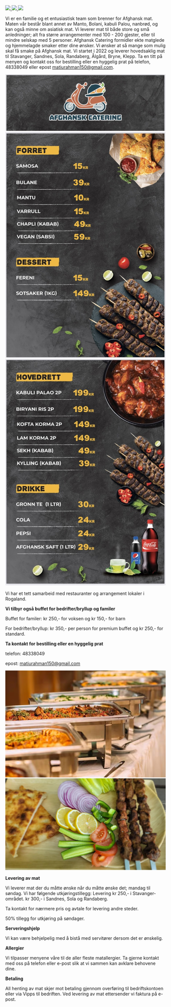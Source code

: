 <a href="https://www.facebook.com/afghanskcateringstavanger/" target="_blank" >
  <img src="https://img.shields.io/badge/Facebook-1877F2?style=for-the-badge&logo=facebook&logoColor=white" />
</a>
<a href="https://www.instagram.com/afghansk_catering/" target="_blank" >
  <img src="https://img.shields.io/badge/Instagram-E4405F?style=for-the-badge&logo=instagram&logoColor=white" />
</a>
<a href="https://www.tiktok.com/@afghanscatering/" target="_blank" >
  <img src="https://img.shields.io/badge/TikTok-%23000000.svg?style=for-the-badge&logo=TikTok&logoColor=white" />
</a>

Vi er en familie og et entusiastisk team som brenner for Afghansk mat. Maten vår består blant annet av Manto, Bolani, kabuli Palou, nanbrød, og kan også minne om asiatisk mat. Vi leverer mat til både store og små anledninger; alt fra større arrangementer med 100 - 200 gjester, eller til mindre selskap med 5 personer. Afghansk Catering formidler ekte matglede og hjemmelagde smaker etter dine ønsker. Vi ønsker at så mange som mulig skal få smake på Afghansk mat. Vi startet i 2022 og leverer hovedsaklig mat til Stavanger, Sandnes, Sola, Randaberg, Ålgård, Bryne, Klepp. Ta en titt på menyen og kontakt oss for bestilling eller en hyggelig prat på telefon, 48338049 eller epost matiurahman150@gmail.com.

<img class="image" src="bilder/logo.jpg?raw=true">
<img class="image" src="bilder/meny1.jfif?raw=true">
<img class="image" src="bilder/meny2.jfif?raw=true">

Vi har et tett samarbeid med restauranter og arrangement lokaler i Rogaland.

**Vi tilbyr også buffet for bedrifter/bryllup og familer**

Buffet for familer: kr 250,- for voksen og kr 150,- for barn

For bedrifter/bryllup: kr 350,- per person for premium buffet og kr 250,- for standard.

**Ta kontakt for bestilling eller en hyggelig prat**

telefon: 48338049 

epost: matiurahman150@gmail.com

<img class="image" src="bilder/servering1.jpg?raw=true">
<img class="image" src="bilder/servering2.jpg?raw=true">



**Levering av mat**

Vi leverer mat der du måtte ønske når du måtte ønske det; mandag til søndag. Vi har følgende utkjøringstillegg:
Levering kr 250,- i Stavanger-området.
kr 300,- i Sandnes, Sola og Randaberg.

Ta kontakt for nærmere pris og avtale for levering andre steder.

50% tillegg for utkjøring på søndager.

**Serveringshjelp**

Vi kan være behjelpelig med å bistå med servitører dersom det er ønskelig.

**Allergier**

Vi tilpasser menyene våre til de aller fleste matallergier. Ta gjerne kontakt med oss på telefon eller e-post slik at vi sammen kan avklare behovene dine.

**Betaling**

All henting av mat skjer mot betaling gjennom overføring til bedriftskontoen eller via Vipps til bedriften. 
Ved levering av mat ettersender vi faktura på e-post.
